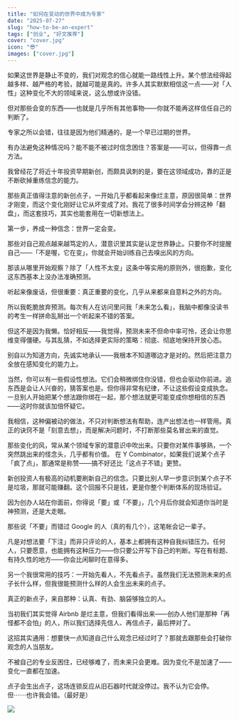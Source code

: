 ```yaml
---
title: "如何在变动的世界中成为专家"
date: "2025-07-27"
slug: "how-to-be-an-expert"
tags: ["创业", "好文推荐"]
cover: "cover.jpg"
icon: "😎"
images: ["cover.jpg"]
---
```

如果这世界是静止不变的，我们对观念的信心就能一路线性上升。某个想法经得起越多样、越严格的考验，就越可能是真的。许多人其实默默相信这一点——对「人性」这种变化不大的领域来说，这么想或许没错。



但对那些会变的东西——也就是几乎所有其他事物——你就不能再这样信任自己的判断了。



专家之所以会错，往往是因为他们精通的，是一个早已过期的世界。



有办法避免这种情况吗？能不能不被过时信念困住？答案是——可以，但得靠一点方法。



我曾经花了将近十年投资早期新创，而颇具讽刺的是，要在这领域成功，靠的正是不断砍掉重练信念的能力。



那些真正值得注意的新创点子，一开始几乎都看起来像烂主意，原因很简单：世界才刚变，而这个变化刚好让它从坏变成了对。我花了很多时间学会分辨这种「翻盘」，而这套技巧，其实也能套用在一切新想法上。



第一步，养成一种信念：世界一定会变。



那些对自己观点越来越笃定的人，潜意识里其实是认定世界静止。只要你不时提醒自己——「不是喔，它在变」，你就会开始训练自己去嗅出风的方向。



那该从哪里开始观察？除了「人性不太变」这条中等实用的原则外，很抱歉，变化这东西基本上没办法准确预测。



听起来像废话，但很重要：真正重要的变化，几乎从来都来自意料之外的方向。



所以我乾脆放弃预测。每次有人在访问里问我「未来怎么看」，我脑中都像没读书的考生一样拼命乱掰出一个听起来不错的答案。



但这不是因为我懒。恰好相反——我觉得，预测未来不但命中率可怜，还会让你思维变得僵硬。与其乱猜，不如选择更实际的策略：彻底、彻底地保持开放心态。



别自以为知道方向，先诚实地承认——我根本不知道哪边才是对的。然后把注意力全放在感知变化的能力上。



当然，你可以有一些假设性想法。它们会稍微绑住你没错，但也会驱动你前进。追东西是会让人兴奋的，猜答案也是。但你得非常有纪律，不让这些假设变成执念。
一旦别人开始把某个想法跟你绑在一起，那个想法就更可能变成你想相信的东西——这时你就该加倍怀疑它。



我相信，这种偏被动的做法，不只对判断想法有帮助，连产出想法也一样管用。真正的诀窍不是「刻意去想」，而是解决问题时，不打断那些莫名冒出来的直觉。



那些变化的风，常从某个领域专家的潜意识中吹出来。只要你对某件事够熟，一个突然跳出来的怪念头，几乎都有价值。
在 Y Combinator，如果我们说某个点子「疯了点」，那通常是称赞——搞不好还比「这点子不错」更赞。



新创投资人有极高的动机要刷新自己的信念。只要比别人早一步意识到某个点子不是垃圾，那就可能赚翻。这个回报不只是钱，更是你整个判断体系的现场验证。



因为创办人站在你面前，你得说「要」或「不要」，几个月后你就会知道你当时是神预测，还是大走眼。



那些说「不要」而错过 Google 的人（真的有几个），这笔帐会记一辈子。



凡是对想法要「下注」而非只评论的人，基本上都拥有这种自我纠错压力。任何人，只要愿意，也能拥有这种压力——你只要公开写下自己的判断。写在有标题、有持久性的地方——你会比闲聊时在意得多。



另一个我很常用的技巧：一开始先看人，不先看点子。虽然我们无法预测未来的点子长什么样，但我很能预测什么样的人会生出未来的点子。



真正的新点子，来自那种：认真、有劲、脑袋够独立的人。



当初我们其实觉得 Airbnb 是烂主意，但我们看得出来——创办人他们是那种「再怪都不会怕」的人，所以我们选择先信人、再信点子，最后押对了。



这招其实通用：想要快一点知道自己什么观念已经过时了？那就去跟那些会打破你观念的人当朋友。



不被自己的专业反困住，已经够难了，而未来只会更难。因为变化不是加速了——变化一直都在加速。



点子会生出点子，这场连锁反应从旧石器时代就没停过。我不认为它会停。
但⋯⋯也许我会错。（最好是）




![](https://prod-files-secure.s3.us-west-2.amazonaws.com/112d0858-5090-4d34-a606-b75eb8d65fd2/46476355-9cf3-4e99-9b7a-3531bc426380/1000202064.png?X-Amz-Algorithm=AWS4-HMAC-SHA256&X-Amz-Content-Sha256=UNSIGNED-PAYLOAD&X-Amz-Credential=ASIAZI2LB4666BA3SBSP%2F20250812%2Fus-west-2%2Fs3%2Faws4_request&X-Amz-Date=20250812T091630Z&X-Amz-Expires=3600&X-Amz-Security-Token=IQoJb3JpZ2luX2VjEMj%2F%2F%2F%2F%2F%2F%2F%2F%2F%2FwEaCXVzLXdlc3QtMiJHMEUCIQDloXgLkPIpk3LCLzz0lGdATJ%2FbomCuoMK85UyrJgnv%2BQIgSV5JdluC%2Fnvg3WLP1FL9AxmY28fqOPL6y%2BztomkGIY0q%2FwMIERAAGgw2Mzc0MjMxODM4MDUiDLx1tdCoeV0Bf9xmASrcAx04Ek05jGQ3vqQoj05wrUTMMW4g1LE9D%2BzlzIn7rpOU4NxuPiTkwlwtKvfhkmSSjItSWo4X%2BiXztwPghsPAMPZVOhecp2%2B36WNOS6ITLK18GrdepT%2FZz4s%2FiNXR4TTB1mUkPIGM%2FpAIgEaBah1%2FRjrwT0YyKrQJRD%2BN2Ox79ki5CeqNWQK%2FoL2TK81xL30B6RjJwBdvSXnmBzU6Jv4vezrNLLSOQSKO48g5cKeknpPhck1GNhPqGIYACHeG2E9fD7zNMaAJBnuabSNSmFXEGwxtOpavJuHqEeQXa6v7gWgYdzaJBxF4JS1G0jl0fiuWakzWcbEtg60vAy%2BiAMWJFJrrez7kPOPfC83BefeawvnOIv3SgRvQa3tXjDN8EKrGId3ByA24X%2BYem11rAT0TeDaLdoufe948MFFLKhXrpZP7jM3IGMr3reZ8OniD1EtOXgmkLV8394Pqc5pS9Lo4dUWR5rb7yan%2FOfFr81US4AkPVl7khi0kYpUPiFs9%2BK6P4Kk8auNd2V8%2FBVNSMugxNCB4ZBuYNKPzSS%2FXDlI4jHCdEknHX98bcbfdJDcqfiEk0fQ0Qmavn2FKoWD3x73l372PZATg7dmwhuFHQDq%2Bf5nABaA6WjbkIHe12mBXMMvj68QGOqUBBd5eMquE%2FV6i9FNQlx9n7hhJih7OzMKmA8e7sytiBtAMbkflWmiXNY99kGJjPJwJAMiZPd8Fsztqst3Yb5%2FPlYTnV3gdbQTLponAbk03grOHLYZaFf5fXxra08HuttqlkXW9jaL8bXUXHrxB5x06TBs3Ohi74%2FiaAxJKjfo18RrcdXFS0kYsY%2F5HMY6utbk7FKSbUGLokwjRt70sohJ6SCliorwo&X-Amz-Signature=666344cc1b5e28b269457f99c28e70d1bedf7e403eed3c15823dda1ae4c75349&X-Amz-SignedHeaders=host&x-amz-checksum-mode=ENABLED&x-id=GetObject)

